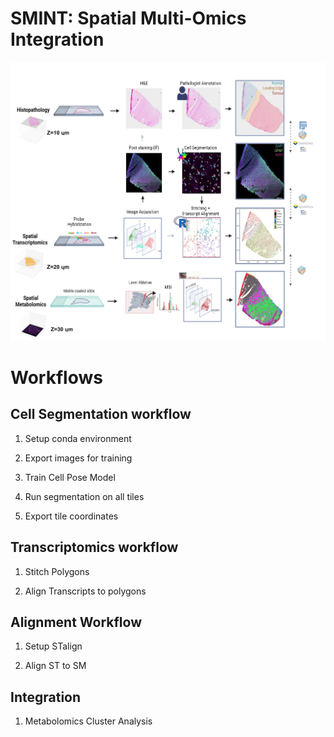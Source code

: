 # SMINT: Spatial Multi-Omics Integration

![Workflow Image](https://github.com/JurgenKriel/SMINT/raw/main/SpatialSegPaper_v2.png)

# Workflows

## Cell Segmentation workflow

1. Setup conda environment



3. Export images for training 

4. Train Cell Pose Model 

5. Run segmentation on all tiles

6. Export tile coordinates

## Transcriptomics workflow  

1. Stitch Polygons

2. Align Transcripts to polygons

## Alignment Workflow

1. Setup STalign

2. Align ST to SM

## Integration 

1. Metabolomics Cluster Analysis 
